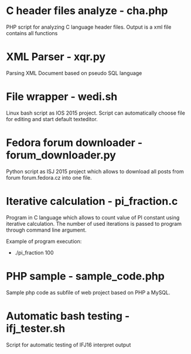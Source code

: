 # C header files analyze - cha.php
PHP script for analyzing C language header files. Output is a xml file contains all functions

# XML Parser - xqr.py
Parsing XML Document based on pseudo SQL language

# File wrapper - wedi.sh
Linux bash script as IOS 2015 project. Script can automatically choose file for editing and start default texteditor.

# Fedora forum downloader - forum_downloader.py
Python script as ISJ 2015 project which allows to download all posts from forum forum.fedora.cz into one file.


# Iterative calculation - pi_fraction.c
Program in C language which allows to count value of PI constant using iterative calculation. The number of used iterations is passed to program through command line argument.

Example of program execution:
  - ./pi_fraction 100
  
# PHP sample - sample_code.php
Sample php code as subfile of web project based on PHP a MySQL.

# Automatic bash testing - ifj_tester.sh
Script for automatic testing of IFJ16 interpret output
